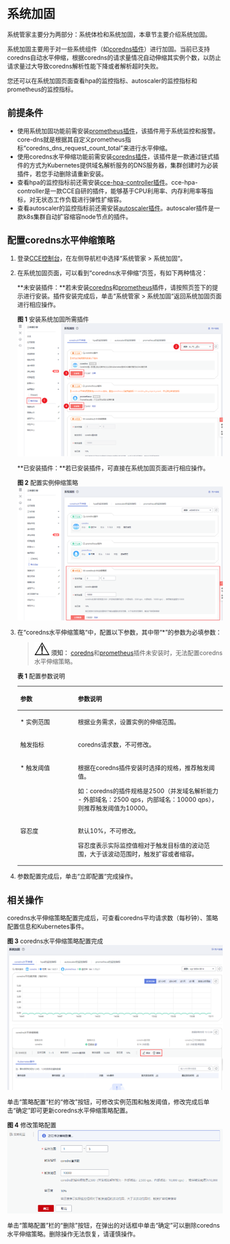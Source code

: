 # 系统加固<a name="cce_01_0219"></a>

系统管家主要分为两部分：系统体检和系统加固，本章节主要介绍系统加固。

系统加固主要用于对一些系统组件（如[coredns插件](CoreDNS（系统资源插件-必装）.md)）进行加固。当前已支持coredns自动水平伸缩，根据coredns的请求量情况自动伸缩其实例个数，以防止请求量过大导致coredns解析性能下降或者解析超时失败。

您还可以在系统加固页面查看hpa的监控指标、autoscaler的监控指标和prometheus的监控指标。

## 前提条件<a name="section168785975413"></a>

-   使用系统加固功能前需安装[prometheus插件](prometheus.md)，该插件用于系统监控和报警。core-dns就是根据其自定义prometheus指标“coredns\_dns\_request\_count\_total”来进行水平伸缩。
-   使用coredns水平伸缩功能前需安装[coredns插件](CoreDNS（系统资源插件-必装）.md)，该插件是一款通过链式插件的方式为Kubernetes提供域名解析服务的DNS服务器，集群创建时为必装插件，若您手动删除请重新安装。
-   查看hpa的监控指标前还需安装[cce-hpa-controller插件](cce-hpa-controller.md)。cce-hpa-controller是一款CCE自研的插件，能够基于CPU利用率、内存利用率等指标，对无状态工作负载进行弹性扩缩容。
-   查看autoscaler的监控指标前还需安装[autoscaler插件](autoscaler.md)。autoscaler插件是一款k8s集群自动扩容缩容node节点的插件。

## 配置coredns水平伸缩策略<a name="section6769155152511"></a>

1.  登录[CCE控制台](https://console.huaweicloud.com/cce2.0/?utm_source=helpcenter)，在左侧导航栏中选择“系统管家  \>  系统加固“。
2.  在系统加固页面，可以看到“coredns水平伸缩“页签，有如下两种情况：

    **未安装插件：**若未安装[coredns](CoreDNS（系统资源插件-必装）.md)和[prometheus](prometheus.md)插件，请按照页签下的提示进行安装。插件安装完成后，单击“系统管家  \>  系统加固“返回系统加固页面进行相应操作。

    **图 1**  安装系统加固所需插件<a name="fig6740152184413"></a>  
    ![](figures/安装系统加固所需插件.png "安装系统加固所需插件")

    **已安装插件：**若已安装插件，可直接在系统加固页面进行相应操作。

    **图 2**  配置实例伸缩策略<a name="fig223198194615"></a>  
    ![](figures/配置实例伸缩策略.png "配置实例伸缩策略")

3.  在“coredns水平伸缩策略“中，配置以下参数，其中带“\*”的参数为必填参数：

    >![](public_sys-resources/icon-notice.gif) **须知：** 
    >[coredns](CoreDNS（系统资源插件-必装）.md)和[prometheus](prometheus.md)插件未安装时，无法配置coredns水平伸缩策略。

    **表 1**  配置参数说明

    <a name="table16321825732"></a>
    <table><thead align="left"><tr id="row173212251235"><th class="cellrowborder" valign="top" width="28.000000000000004%" id="mcps1.2.3.1.1"><p id="p43211725338"><a name="p43211725338"></a><a name="p43211725338"></a>参数</p>
    </th>
    <th class="cellrowborder" valign="top" width="72%" id="mcps1.2.3.1.2"><p id="p0322102516320"><a name="p0322102516320"></a><a name="p0322102516320"></a>参数说明</p>
    </th>
    </tr>
    </thead>
    <tbody><tr id="row163229255313"><td class="cellrowborder" valign="top" width="28.000000000000004%" headers="mcps1.2.3.1.1 "><p id="p1232219251339"><a name="p1232219251339"></a><a name="p1232219251339"></a>* 实例范围</p>
    </td>
    <td class="cellrowborder" valign="top" width="72%" headers="mcps1.2.3.1.2 "><p id="p173227259312"><a name="p173227259312"></a><a name="p173227259312"></a>根据业务需求，设置实例的伸缩范围。</p>
    </td>
    </tr>
    <tr id="row6334727910"><td class="cellrowborder" valign="top" width="28.000000000000004%" headers="mcps1.2.3.1.1 "><p id="p233592498"><a name="p233592498"></a><a name="p233592498"></a>触发指标</p>
    </td>
    <td class="cellrowborder" valign="top" width="72%" headers="mcps1.2.3.1.2 "><p id="p93701640145120"><a name="p93701640145120"></a><a name="p93701640145120"></a>coredns请求数，不可修改。</p>
    </td>
    </tr>
    <tr id="row111551253912"><td class="cellrowborder" valign="top" width="28.000000000000004%" headers="mcps1.2.3.1.1 "><p id="p51551451293"><a name="p51551451293"></a><a name="p51551451293"></a>* 触发阈值</p>
    </td>
    <td class="cellrowborder" valign="top" width="72%" headers="mcps1.2.3.1.2 "><p id="p673095382011"><a name="p673095382011"></a><a name="p673095382011"></a>根据在coredns插件安装时选择的规格，推荐触发阈值。</p>
    <p id="p1437014065110"><a name="p1437014065110"></a><a name="p1437014065110"></a>如：coredns的插件规格是2500（并发域名解析能力 - 外部域名：2500 qps，内部域名：10000 qps），则推荐触发阈值为10000。</p>
    </td>
    </tr>
    <tr id="row1535723154615"><td class="cellrowborder" valign="top" width="28.000000000000004%" headers="mcps1.2.3.1.1 "><p id="p83591731124620"><a name="p83591731124620"></a><a name="p83591731124620"></a>容忍度</p>
    </td>
    <td class="cellrowborder" valign="top" width="72%" headers="mcps1.2.3.1.2 "><p id="p1736012314462"><a name="p1736012314462"></a><a name="p1736012314462"></a>默认10%，不可修改。</p>
    <p id="p141279460533"><a name="p141279460533"></a><a name="p141279460533"></a>容忍度表示实际监控值相对于触发目标值的波动范围，大于该波动范围时，触发扩容或者缩容。</p>
    </td>
    </tr>
    </tbody>
    </table>

4.  参数配置完成后，单击“立即配置“完成操作。

## 相关操作<a name="section56261087190"></a>

coredns水平伸缩策略配置完成后，可查看coredns平均请求数（每秒钟）、策略配置信息和Kubernetes事件。

**图 3**  coredns水平伸缩策略配置完成<a name="fig1565058191919"></a>  
![](figures/coredns水平伸缩策略配置完成.png "coredns水平伸缩策略配置完成")

单击“策略配置”栏的“修改”按钮，可修改实例范围和触发阈值，修改完成后单击“确定”即可更新coredns水平伸缩策略配置。

**图 4**  修改策略配置<a name="fig12650128131916"></a>  
![](figures/修改策略配置.png "修改策略配置")

单击“策略配置”栏的“删除”按钮，在弹出的对话框中单击“确定”可以删除coredns水平伸缩策略。删除操作无法恢复，请谨慎操作。

